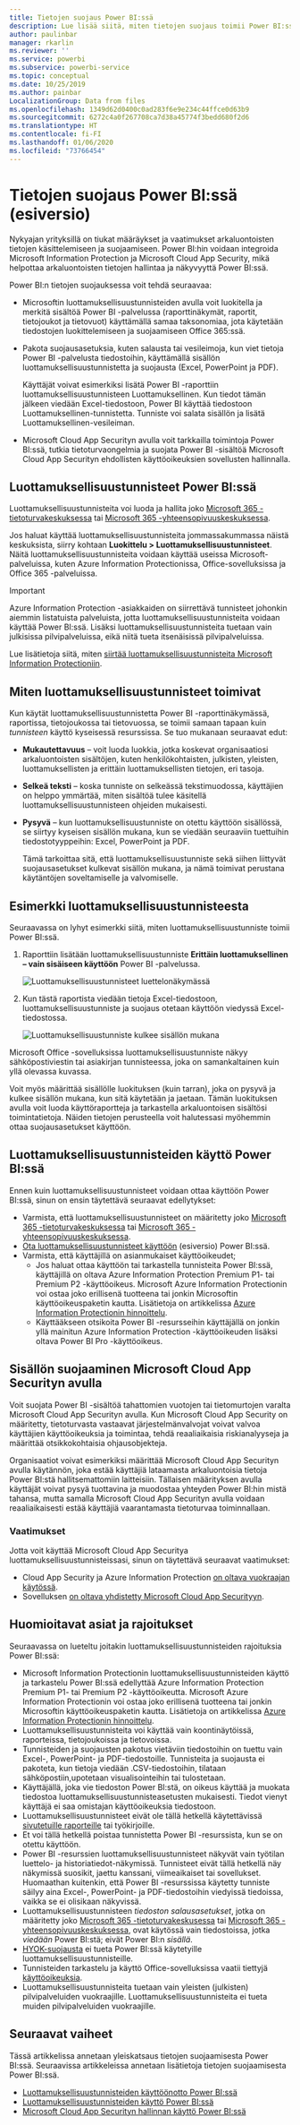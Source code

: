 ```yaml
---
title: Tietojen suojaus Power BI:ssä
description: Lue lisää siitä, miten tietojen suojaus toimii Power BI:ssä
author: paulinbar
manager: rkarlin
ms.reviewer: ''
ms.service: powerbi
ms.subservice: powerbi-service
ms.topic: conceptual
ms.date: 10/25/2019
ms.author: painbar
LocalizationGroup: Data from files
ms.openlocfilehash: 1349d62d0400c0ad283f6e9e234c44ffce0d63b9
ms.sourcegitcommit: 6272c4a0f267708ca7d38a45774f3bedd680f2d6
ms.translationtype: HT
ms.contentlocale: fi-FI
ms.lasthandoff: 01/06/2020
ms.locfileid: "73766454"
---
```

# <a name="data-protection-in-power-bi-preview"></a>Tietojen suojaus Power BI:ssä (esiversio)

Nykyajan yrityksillä on tiukat määräykset ja vaatimukset arkaluontoisten tietojen käsittelemiseen ja suojaamiseen. Power BI:hin voidaan integroida Microsoft Information Protection ja Microsoft Cloud App Security, mikä helpottaa arkaluontoisten tietojen hallintaa ja näkyvyyttä Power BI:ssä. 

Power BI:n tietojen suojauksessa voit tehdä seuraavaa:

* Microsoftin luottamuksellisuustunnisteiden avulla voit luokitella ja merkitä sisältöä Power BI -palvelussa (raporttinäkymät, raportit, tietojoukot ja tietovuot) käyttämällä samaa taksonomiaa, jota käytetään tiedostojen luokittelemiseen ja suojaamiseen Office 365:ssä. 

* Pakota suojausasetuksia, kuten salausta tai vesileimoja, kun viet tietoja Power BI -palvelusta tiedostoihin, käyttämällä sisällön luottamuksellisuustunnistetta ja suojausta (Excel, PowerPoint ja PDF). 

  Käyttäjät voivat esimerkiksi lisätä Power BI -raporttiin luottamuksellisuustunnisteen Luottamuksellinen. Kun tiedot tämän jälkeen viedään Excel-tiedostoon, Power BI käyttää tiedostoon Luottamuksellinen-tunnistetta. Tunniste voi salata sisällön ja lisätä Luottamuksellinen-vesileiman.

* Microsoft Cloud App Securityn avulla voit tarkkailla toimintoja Power BI:ssä, tutkia tietoturvaongelmia ja suojata Power BI -sisältöä Microsoft Cloud App Securityn ehdollisten käyttöoikeuksien sovellusten hallinnalla. 

## <a name="sensitivity-labels-in-power-bi"></a>Luottamuksellisuustunnisteet Power BI:ssä

Luottamuksellisuustunnisteita voi luoda ja hallita joko [Microsoft 365 -tietoturvakeskuksessa](https://security.microsoft.com/) tai [Microsoft 365 -yhteensopivuuskeskuksessa](https://compliance.microsoft.com/).

Jos haluat käyttää luottamuksellisuustunnisteita jommassakummassa näistä keskuksista, siirry kohtaan **Luokittelu > Luottamuksellisuustunnisteet**. Näitä luottamuksellisuustunnisteita voidaan käyttää useissa Microsoft-palveluissa, kuten Azure Information Protectionissa, Office-sovelluksissa ja Office 365 -palveluissa.

> [!IMPORTANT]
> Azure Information Protection -asiakkaiden on siirrettävä tunnisteet johonkin aiemmin listatuista palveluista, jotta luottamuksellisuustunnisteita voidaan käyttää Power BI:ssä. Lisäksi luottamuksellisuustunnisteita tuetaan vain julkisissa pilvipalveluissa, eikä niitä tueta itsenäisissä pilvipalveluissa.
>
> Lue lisätietoja siitä, miten [siirtää luottamuksellisuustunnisteita Microsoft Information Protectioniin](https://docs.microsoft.com/azure/information-protection/configure-policy-migrate-labels).

## <a name="how-sensitivity-labels-work"></a>Miten luottamuksellisuustunnisteet toimivat

Kun käytät luottamuksellisuustunnistetta Power BI -raporttinäkymässä, raportissa, tietojoukossa tai tietovuossa, se toimii samaan tapaan kuin *tunnisteen* käyttö kyseisessä resurssissa. Se tuo mukanaan seuraavat edut:
* **Mukautettavuus** – voit luoda luokkia, jotka koskevat organisaatiosi arkaluontoisten sisältöjen, kuten henkilökohtaisten, julkisten, yleisten, luottamuksellisten ja erittäin luottamuksellisten tietojen, eri tasoja.
* **Selkeä teksti** – koska tunniste on selkeässä tekstimuodossa, käyttäjien on helppo ymmärtää, miten sisältöä tulee käsitellä luottamuksellisuustunnisteen ohjeiden mukaisesti.
* **Pysyvä** – kun luottamuksellisuustunniste on otettu käyttöön sisällössä, se siirtyy kyseisen sisällön mukana, kun se viedään seuraaviin tuettuihin tiedostotyyppeihin: Excel, PowerPoint ja PDF. 

  Tämä tarkoittaa sitä, että luottamuksellisuustunniste sekä siihen liittyvät suojausasetukset kulkevat sisällön mukana, ja nämä toimivat perustana käytäntöjen soveltamiselle ja valvomiselle. 

## <a name="sensitivity-label-example"></a>Esimerkki luottamuksellisuustunnisteesta 

Seuraavassa on lyhyt esimerkki siitä, miten luottamuksellisuustunniste toimii Power BI:ssä.

1. Raporttiin lisätään luottamuksellisuustunniste **Erittäin luottamuksellinen – vain sisäiseen käyttöön** Power BI -palvelussa.

   ![Luottamuksellisuustunnisteet luettelonäkymässä](media/service-security-data-protection-overview/sensitivity-labels-overview-01.png)

2. Kun tästä raportista viedään tietoja Excel-tiedostoon, luottamuksellisuustunniste ja suojaus otetaan käyttöön viedyssä Excel-tiedostossa.

   ![Luottamuksellisuustunniste kulkee sisällön mukana](media/service-security-data-protection-overview/sensitivity-labels-overview-02.png)

Microsoft Office -sovelluksissa luottamuksellisuustunniste näkyy sähköpostiviestin tai asiakirjan tunnisteessa, joka on samankaltainen kuin yllä olevassa kuvassa.

Voit myös määrittää sisällölle luokituksen (kuin tarran), joka on pysyvä ja kulkee sisällön mukana, kun sitä käytetään ja jaetaan. Tämän luokituksen avulla voit luoda käyttöraportteja ja tarkastella arkaluontoisen sisältösi toimintatietoja. Näiden tietojen perusteella voit halutessasi myöhemmin ottaa suojausasetukset käyttöön.


## <a name="using-sensitivity-labels-in-power-bi"></a>Luottamuksellisuustunnisteiden käyttö Power BI:ssä

Ennen kuin luottamuksellisuustunnisteet voidaan ottaa käyttöön Power BI:ssä, sinun on ensin täytettävä seuraavat edellytykset: 

* Varmista, että luottamuksellisuustunnisteet on määritetty joko [Microsoft 365 -tietoturvakeskuksessa](https://security.microsoft.com/) tai [Microsoft 365 -yhteensopivuuskeskuksessa](https://compliance.microsoft.com/). 
* [Ota luottamuksellisuustunnisteet käyttöön](service-security-enable-data-sensitivity-labels.md) (esiversio) Power BI:ssä.
* Varmista, että käyttäjillä on asianmukaiset käyttöoikeudet;
  * Jos haluat ottaa käyttöön tai tarkastella tunnisteita Power BI:ssä, käyttäjillä on oltava Azure Information Protection Premium P1- tai Premium P2 -käyttöoikeus. Microsoft Azure Information Protectionin voi ostaa joko erillisenä tuotteena tai jonkin Microsoftin käyttöoikeuspaketin kautta. Lisätietoja on artikkelissa [Azure Information Protectionin hinnoittelu](https://azure.microsoft.com/pricing/details/information-protection/).
  * Käyttääkseen otsikoita Power BI -resursseihin käyttäjällä on jonkin yllä mainitun Azure Information Protection -käyttöoikeuden lisäksi oltava Power BI Pro -käyttöoikeus. 

## <a name="protect-content-using-microsoft-cloud-app-security"></a>Sisällön suojaaminen Microsoft Cloud App Securityn avulla

Voit suojata Power BI -sisältöä tahattomien vuotojen tai tietomurtojen varalta Microsoft Cloud App Securityn avulla. Kun Microsoft Cloud App Security on määritetty, tietoturvasta vastaavat järjestelmänvalvojat voivat valvoa käyttäjien käyttöoikeuksia ja toimintaa, tehdä reaaliaikaisia riskianalyyseja ja määrittää otsikkokohtaisia ohjausobjekteja.

Organisaatiot voivat esimerkiksi määrittää Microsoft Cloud App Securityn avulla käytännön, joka estää käyttäjiä lataamasta arkaluontoisia tietoja Power BI:stä hallitsemattomiin laitteisiin. Tällaisen määrityksen avulla käyttäjät voivat pysyä tuottavina ja muodostaa yhteyden Power BI:hin mistä tahansa, mutta samalla Microsoft Cloud App Securityn avulla voidaan reaaliaikaisesti estää käyttäjiä vaarantamasta tietoturvaa toiminnallaan. 

### <a name="requirements"></a>Vaatimukset

Jotta voit käyttää Microsoft Cloud App Securitya luottamuksellisuustunnisteissasi, sinun on täytettävä seuraavat vaatimukset: 

* Cloud App Security ja Azure Information Protection [on oltava vuokraajan käytössä](https://docs.microsoft.com/cloud-app-security/azip-integration).
* Sovelluksen [on oltava yhdistetty Microsoft Cloud App Securityyn](https://docs.microsoft.com/cloud-app-security/enable-instant-visibility-protection-and-governance-actions-for-your-apps).

## <a name="considerations-and-limitations"></a>Huomioitavat asiat ja rajoitukset

Seuraavassa on lueteltu joitakin luottamuksellisuustunnisteiden rajoituksia Power BI:ssä:

* Microsoft Information Protectionin luottamuksellisuustunnisteiden käyttö ja tarkastelu Power BI:ssä edellyttää Azure Information Protection Premium P1- tai Premium P2 -käyttöoikeutta. Microsoft Azure Information Protectionin voi ostaa joko erillisenä tuotteena tai jonkin Microsoftin käyttöoikeuspaketin kautta. Lisätietoja on artikkelissa [Azure Information Protectionin hinnoittelu](https://azure.microsoft.com/pricing/details/information-protection/).
* Luottamuksellisuustunnisteita voi käyttää vain koontinäytöissä, raporteissa, tietojoukoissa ja tietovoissa.
* Tunnisteiden ja suojausten pakotus vietäviin tiedostoihin on tuettu vain Excel-, PowerPoint- ja PDF-tiedostoille. Tunnisteita ja suojausta ei pakoteta, kun tietoja viedään .CSV-tiedostoihin, tilataan sähköpostiin,upotetaan visualisointeihin tai tulostetaan.
* Käyttäjällä, joka vie tiedoston Power BI:stä, on oikeus käyttää ja muokata tiedostoa luottamuksellisuustunnisteasetusten mukaisesti. Tiedot vienyt käyttäjä ei saa omistajan käyttöoikeuksia tiedostoon. 
* Luottamuksellisuustunnisteet eivät ole tällä hetkellä käytettävissä [sivutetuille raporteille]( https://docs.microsoft.com/power-bi/paginated-reports-report-builder-power-bi) tai työkirjoille. 
* Et voi tällä hetkellä poistaa tunnistetta Power BI -resurssista, kun se on otettu käyttöön.
* Power BI -resurssien luottamuksellisuustunnisteet näkyvät vain työtilan luettelo- ja historiatiedot-näkymissä. Tunnisteet eivät tällä hetkellä näy näkymissä suosikit, jaettu kanssani, viimeaikaiset tai sovellukset. Huomaathan kuitenkin, että Power BI -resurssissa käytetty tunniste säilyy aina Excel-, PowerPoint- ja PDF-tiedostoihin viedyissä tiedoissa, vaikka se ei olisikaan näkyvissä.
* Luottamuksellisuustunnisteen *tiedoston salausasetukset*, jotka on määritetty joko [Microsoft 365 -tietoturvakeskusessa](https://security.microsoft.com/) tai [Microsoft 365 -yhteensopivuuskeskuksessa](https://compliance.microsoft.com/), ovat käytössä vain tiedostoissa, jotka *viedään* Power BI:stä; eivät Power BI:n *sisällä*.
* [HYOK-suojausta](https://docs.microsoft.com/azure/information-protection/configure-adrms-restrictions) ei tueta Power BI:ssä käytetyille luottamuksellisuustunnisteille.
* Tunnisteiden tarkastelu ja käyttö Office-sovelluksissa vaatii tiettyjä [käyttöoikeuksia](https://docs.microsoft.com/microsoft-365/compliance/sensitivity-labels-office-apps#subscription-and-licensing-requirements-for-sensitivity-labels).
* Luottamuksellisuustunnisteita tuetaan vain yleisten (julkisten) pilvipalveluiden vuokraajille. Luottamuksellisuustunnisteita ei tueta muiden pilvipalveluiden vuokraajille.



## <a name="next-steps"></a>Seuraavat vaiheet

Tässä artikkelissa annetaan yleiskatsaus tietojen suojaamisesta Power BI:ssä. Seuraavissa artikkeleissa annetaan lisätietoja tietojen suojaamisesta Power BI:ssä. 

* [Luottamuksellisuustunnisteiden käyttöönotto Power BI:ssä](service-security-enable-data-sensitivity-labels.md)
* [Luottamuksellisuustunnisteiden käyttö Power BI:ssä](../designer/service-security-apply-data-sensitivity-labels.md)
* [Microsoft Cloud App Securityn hallinnan käyttö Power BI:ssä](service-security-using-microsoft-cloud-app-security-controls.md)